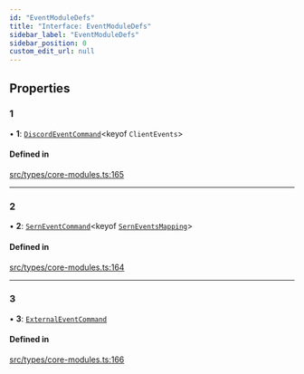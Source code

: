 ```yaml
---
id: "EventModuleDefs"
title: "Interface: EventModuleDefs"
sidebar_label: "EventModuleDefs"
sidebar_position: 0
custom_edit_url: null
---
```


## Properties

### 1

• **1**: [`DiscordEventCommand`](DiscordEventCommand.md)<keyof `ClientEvents`\>

#### Defined in

[src/types/core-modules.ts:165](https://github.com/sern-handler/handler/blob/e1059f9/src/types/core-modules.ts#L165)

___

### 2

• **2**: [`SernEventCommand`](SernEventCommand.md)<keyof [`SernEventsMapping`](SernEventsMapping.md)\>

#### Defined in

[src/types/core-modules.ts:164](https://github.com/sern-handler/handler/blob/e1059f9/src/types/core-modules.ts#L164)

___

### 3

• **3**: [`ExternalEventCommand`](ExternalEventCommand.md)

#### Defined in

[src/types/core-modules.ts:166](https://github.com/sern-handler/handler/blob/e1059f9/src/types/core-modules.ts#L166)
